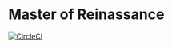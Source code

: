 # Master of Reinassance
[![CircleCI](https://img.shields.io/circleci/build/gh/ravifrancesco/ing-sw-2021-srinivasan-tiu-urso?style=for-the-badge&token=e30efbb709d41ac851479f2a553ca2077d99b251)](https://app.circleci.com/pipelines/github/ravifrancesco/ing-sw-2021-srinivasan-tiu-urso)
